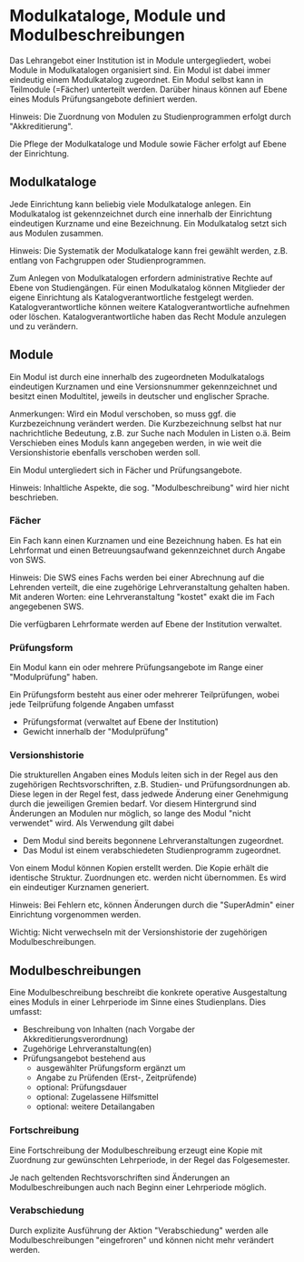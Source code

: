 # Modulkataloge, Module und Modulbeschreibungen

Das Lehrangebot einer Institution ist in Module untergegliedert, wobei Module in Modulkatalogen organisiert sind. Ein Modul ist dabei immer eindeutig einem Modulkatalog zugeordnet. Ein Modul selbst kann in Teilmodule (=Fächer) unterteilt werden. Darüber hinaus können auf Ebene eines Moduls Prüfungsangebote definiert werden.

Hinweis:
Die Zuordnung von Modulen zu Studienprogrammen erfolgt durch "Akkreditierung".

Die Pflege der Modulkataloge und Module sowie Fächer erfolgt auf Ebene der Einrichtung. 

## Modulkataloge

Jede Einrichtung kann beliebig viele Modulkataloge anlegen. Ein Modulkatalog ist gekennzeichnet durch eine innerhalb der Einrichtung eindeutigen Kurzname und eine Bezeichnung. Ein Modulkatalog setzt sich aus Modulen zusammen.

Hinweis:
Die Systematik der Modulkataloge kann frei gewählt werden, z.B. entlang von Fachgruppen oder Studienprogrammen.

Zum Anlegen von Modulkatalogen erfordern administrative Rechte auf Ebene von Studiengängen. Für einen Modulkatalog können Mitglieder der eigene Einrichtung als Katalogverantwortliche festgelegt werden. Katalogverantwortliche können weitere Katalogverantwortliche aufnehmen oder löschen. Katalogverantwortliche haben das Recht Module anzulegen und zu verändern.

## Module

Ein Modul ist durch eine innerhalb des zugeordneten Modulkatalogs eindeutigen Kurznamen und eine Versionsnummer gekennzeichnet und besitzt einen Modultitel, jeweils in deutscher und englischer Sprache.

Anmerkungen:
Wird ein Modul verschoben, so muss ggf. die Kurzbezeichnung verändert werden. Die Kurzbezeichnung selbst hat nur nachrichtliche Bedeutung, z.B. zur Suche nach Modulen in Listen o.ä.
Beim Verschieben eines Moduls kann angegeben werden, in wie weit die Versionshistorie ebenfalls verschoben werden soll.

Ein Modul untergliedert sich in Fächer und Prüfungsangebote.

Hinweis:
Inhaltliche Aspekte, die sog. "Modulbeschreibung" wird hier nicht beschrieben.

### Fächer

Ein Fach kann einen Kurznamen und eine Bezeichnung haben. Es hat ein Lehrformat und einen Betreuungsaufwand gekennzeichnet durch Angabe von SWS.

Hinweis: 
Die SWS eines Fachs werden bei einer Abrechnung auf die Lehrenden verteilt, die eine zugehörige Lehrveranstaltung gehalten haben. Mit anderen Worten: eine Lehrveranstaltung "kostet" exakt die im Fach angegebenen SWS. 

Die verfügbaren Lehrformate werden auf Ebene der Institution verwaltet.

### Prüfungsform

Ein Modul kann ein oder mehrere Prüfungsangebote im Range einer "Modulprüfung" haben.

Ein Prüfungsform besteht aus einer oder mehrerer Teilprüfungen, wobei jede Teilprüfung folgende Angaben umfasst

- Prüfungsformat (verwaltet auf Ebene der Institution)
- Gewicht innerhalb der "Modulprüfung"

### Versionshistorie

Die strukturellen Angaben eines Moduls leiten sich in der Regel aus den zugehörigen Rechtsvorschriften, z.B. Studien- und Prüfungsordnungen ab. Diese legen in der Regel fest, dass jedwede Änderung einer Genehmigung durch die jeweiligen Gremien bedarf. Vor diesem Hintergrund sind Änderungen an Modulen nur möglich, so lange des Modul "nicht verwendet" wird. Als Verwendung gilt dabei

- Dem Modul sind bereits begonnene Lehrveranstaltungen zugeordnet.
- Das Modul ist einem verabschiedeten Studienprogramm zugeordnet.

Von einem Modul können Kopien erstellt werden. Die Kopie erhält die identische Struktur. Zuordnungen etc. werden nicht übernommen. Es wird ein eindeutiger Kurznamen generiert.

Hinweis:
Bei Fehlern etc, können Änderungen durch die "SuperAdmin" einer Einrichtung vorgenommen werden.

Wichtig:
Nicht verwechseln mit der Versionshistorie der zugehörigen Modulbeschreibungen.

## Modulbeschreibungen

Eine Modulbeschreibung beschreibt die konkrete operative Ausgestaltung eines Moduls in einer Lehrperiode im Sinne eines Studienplans. Dies umfasst:

- Beschreibung von Inhalten (nach Vorgabe der Akkreditierungsverordnung)
- Zugehörige Lehrveranstaltung(en)
- Prüfungsangebot bestehend aus
  - ausgewählter Prüfungsform ergänzt um
  - Angabe zu Prüfenden (Erst-, Zeitprüfende)
  - optional: Prüfungsdauer
  - optional: Zugelassene Hilfsmittel
  - optional: weitere Detailangaben

### Fortschreibung

Eine Fortschreibung der Modulbeschreibung erzeugt eine Kopie mit Zuordnung zur gewünschten Lehrperiode, in der Regel das Folgesemester.

Je nach geltenden Rechtsvorschriften sind Änderungen an Modulbeschreibungen auch nach Beginn einer Lehrperiode möglich. 

### Verabschiedung

Durch explizite Ausführung der Aktion "Verabschiedung" werden alle Modulbeschreibungen "eingefroren" und können nicht mehr verändert werden.